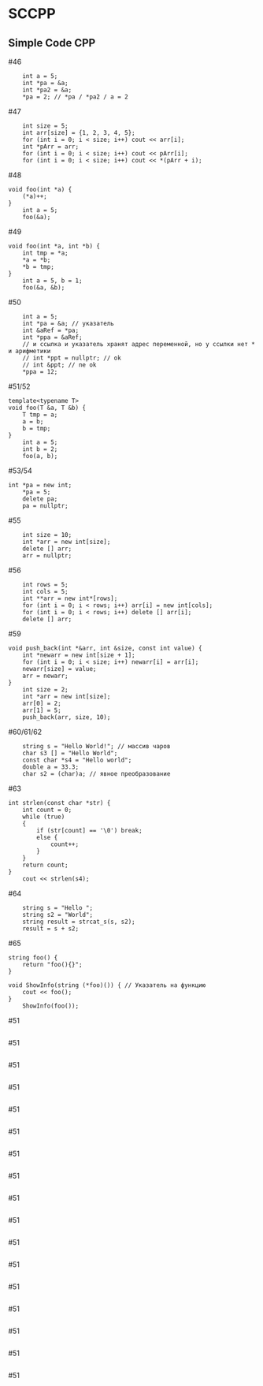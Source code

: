 # SCCPP
Simple Code CPP 
--------------
#46
```
    int a = 5;
    int *pa = &a;
    int *pa2 = &a;
    *pa = 2; // *pa / *pa2 / a = 2
```
#47
```
    int size = 5;
    int arr[size] = {1, 2, 3, 4, 5};
    for (int i = 0; i < size; i++) cout << arr[i];
    int *pArr = arr;
    for (int i = 0; i < size; i++) cout << pArr[i];
    for (int i = 0; i < size; i++) cout << *(pArr + i);
```
#48
```
void foo(int *a) {
    (*a)++;
}
    int a = 5;
    foo(&a);
```
#49
```
void foo(int *a, int *b) {
    int tmp = *a;
    *a = *b; 
    *b = tmp;
}
    int a = 5, b = 1;
    foo(&a, &b);
```
#50
```
    int a = 5;
    int *pa = &a; // указатель
    int &aRef = *pa;
    int *ppa = &aRef;
    // и ссылка и указатель хранят адрес переменной, но у ссылки нет * и арифметики
    // int *ppt = nullptr; // ok
    // int &ppt; // ne ok
    *ppa = 12;
```
#51/52
```
template<typename T>
void foo(T &a, T &b) {
    T tmp = a;
    a = b;
    b = tmp;
}
    int a = 5;
    int b = 2;
    foo(a, b);
```
#53/54
```
int *pa = new int;
    *pa = 5;
    delete pa;
    pa = nullptr;
```
#55
```
    int size = 10;
    int *arr = new int[size];
    delete [] arr;
    arr = nullptr;
```
#56
```
    int rows = 5;
    int cols = 5;
    int **arr = new int*[rows];
    for (int i = 0; i < rows; i++) arr[i] = new int[cols];
    for (int i = 0; i < rows; i++) delete [] arr[i];
    delete [] arr;  
```
#59
```
void push_back(int *&arr, int &size, const int value) {
    int *newarr = new int[size + 1];
    for (int i = 0; i < size; i++) newarr[i] = arr[i];
    newarr[size] = value;
    arr = newarr;
}
    int size = 2;
    int *arr = new int[size];
    arr[0] = 2;
    arr[1] = 5;
    push_back(arr, size, 10);

```
#60/61/62
```
    string s = "Hello World!"; // массив чаров
    char s3 [] = "Hello World";
    const char *s4 = "Hello world";
    double a = 33.3; 
    char s2 = (char)a; // явное преобразование
```
#63
```
int strlen(const char *str) {
    int count = 0;
    while (true)
    {
        if (str[count] == '\0') break;
        else {
            count++;
        }
    }
    return count;
}
    cout << strlen(s4);
```
#64
```
    string s = "Hello ";
    string s2 = "World";
    string result = strcat_s(s, s2);
    result = s + s2;
```
#65
```
string foo() {
    return "foo(){}";
}

void ShowInfo(string (*foo)()) { // Указатель на функцию
    cout << foo();
}
    ShowInfo(foo());

```
#51
```

```
#51
```

```
#51
```

```
#51
```

```
#51
```

```
#51
```

```
#51
```

```
#51
```

```
#51
```

```
#51
```

```
#51
```

```
#51
```

```
#51
```

```
#51
```

```
#51
```

```
#51
```

```
#51
```

```
